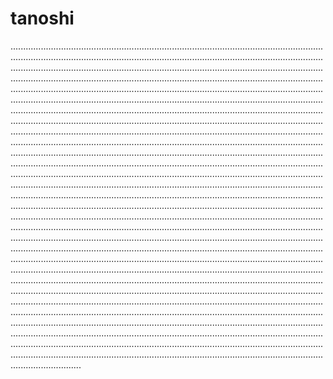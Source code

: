 # tanoshi

....................................................................................................................................................................................................................................................................................................................................................................................................................................................................................................................................................................................................................................................................................................................................................................................................................................................................................................................................................................................................................................................................................................................................................................................................................................................................................................................................................................................................................................................................................................................................................................................................................................................................................................................................................................................................................................................................................................................................................................................................................................................................................................................................................................................................................................................................................................................................................................................................................................................................................................................................................................................................................................................................................................................................................................................................................................................................................................................................................................................................................................................................................................................................................................................................................................................................................................................................................................................................................................................................................................................................................................................................................................................................................................................................................................................................................................................................................................